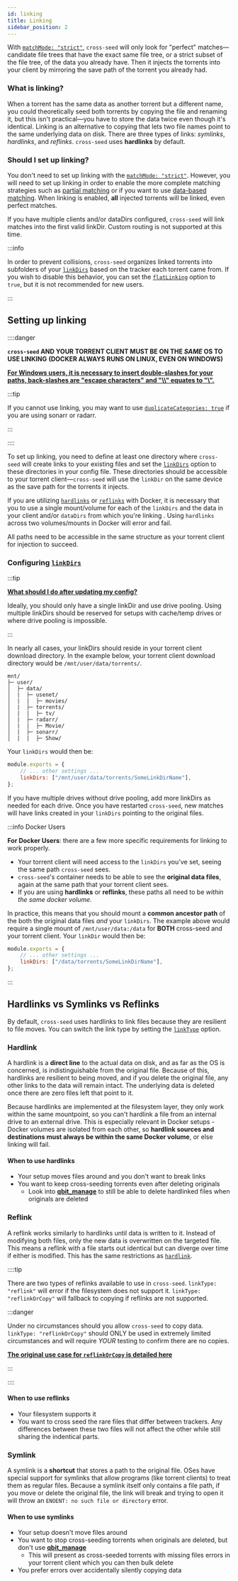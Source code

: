 ```yaml
---
id: linking
title: Linking
sidebar_position: 2
---
```


With [`matchMode: "strict"`](../basics/options.md#matchmode), `cross-seed` will
only look for "perfect" matches—candidate file trees that have the exact same
file tree, or a strict subset of the file tree, of the data you already have.
Then it injects the torrents into your client by mirroring the save path of the
torrent you already had.

### What is linking?

When a torrent has the same data as another torrent but a different name, you
could theoretically seed both torrents by copying the file and renaming it, but
this isn't practical—you have to store the data twice even though it's
identical. Linking is an alternative to copying that lets two file names point
to the same underlying data on disk. There are three types of links: _symlinks_,
_hardlinks_, and _reflinks_. `cross-seed` uses **hardlinks** by default.

### Should I set up linking?

You don't need to set up linking with the
[`matchMode: "strict"`](../basics/options.md#matchmode). However, you will need
to set up linking in order to enable the more complete matching strategies such
as [partial matching](partial-matching.md) or if you want to use
[data-based matching](data-based-matching.md). When linking is enabled, **all**
injected torrents will be linked, even perfect matches.

If you have multiple clients and/or dataDirs configured, `cross-seed` will link
matches into the first valid linkDir. Custom routing is not supported at this
time.

:::info

In order to prevent collisions, `cross-seed` organizes linked torrents into
subfolders of your [`linkDirs`](../basics/options.md#linkdirs) based on the
tracker each torrent came from. If you wish to disable this behavior, you can
set the [`flatLinking`](../basics/options.md#flatlinking) option to `true`, but
it is not recommended for new users.

:::

## Setting up linking

::::danger

**`cross-seed` AND YOUR TORRENT CLIENT MUST BE ON THE _SAME_ OS TO USE LINKING**
**(DOCKER ALWAYS RUNS ON LINUX, EVEN ON WINDOWS)**

[**For Windows users, it is necessary to insert double-slashes for your paths, back-slashes are "escape characters" and "\\\\" equates to "\\".**](../basics/faq-troubleshooting.md#windows-paths)

:::tip

If you cannot use linking, you may want to use
[`duplicateCategories: true`](../basics/options.md#duplicatecategories) if you
are using sonarr or radarr.

:::

::::

To set up linking, you need to define at least one directory where `cross-seed`
will create links to your existing files and set the
[`linkDirs`](../basics/options.md#linkdirs) option to these directories in your
config file. These directories should be accessible to your torrent
client—`cross-seed` will use the `linkDir` on the same device as the save path
for the torrents it injects.

If you are utilizing [`hardlinks`](#hardlink) or [`reflinks`](#reflink) with
Docker, it is necessary that you to use a single mount/volume for each of the
`linkDirs` and the data in your client and/or `dataDirs` from which you're
linking . Using `hardlinks` across two volumes/mounts in Docker will error and
fail.

All paths need to be accessible in the same structure as your torrent client for
injection to succeed.

### Configuring [`linkDirs`](../basics/options.md#linkdirs)

:::tip

[**What should I do after updating my config?**](../basics/faq-troubleshooting.md#what-should-i-do-after-updating-my-config)

Ideally, you should only have a single linkDir and use drive pooling. Using
multiple linkDirs should be reserved for setups with cache/temp drives or where
drive pooling is impossible.

:::

In nearly all cases, your linkDirs should reside in your torrent client download
directory. In the example below, your torrent client download directory would be
`/mnt/user/data/torrents/`.

```
mnt/
├─ user/
│  ├─ data/
│  |  ├─ usenet/
│  |  |  ├─ movies/
│  |  ├─ torrents/
│  |  |  ├─ tv/
│  |  ├─ radarr/
│  |  |  ├─ Movie/
│  |  ├─ sonarr/
│  |  |  ├─ Show/
```

Your `linkDirs` would then be:

```js
module.exports = {
	// ... other settings ...
	linkDirs: ["/mnt/user/data/torrents/SomeLinkDirName"],
};
```

If you have multiple drives without drive pooling, add more linkDirs as needed
for each drive. Once you have restarted `cross-seed`, new matches will have
links created in your `linkDirs` pointing to the original files.

:::info Docker Users

**For Docker Users**: there are a few more specific requirements for linking to
work properly.

- Your torrent client will need access to the `linkDirs` you've set, seeing the
  same path `cross-seed` sees.
- `cross-seed`'s container needs to be able to see the **original data files**,
  again at the same path that your torrent client sees.
- If you are using **hardlinks** or **reflinks**, these paths all need to be
  _within the same docker volume_.

In practice, this means that you should mount a **common ancestor path** of the
both the original data files _and_ your `linkDirs`. The example above would
require a single mount of `/mnt/user/data:/data` for **BOTH** cross-seed and
your torrent client. Your `linkDir` would then be:

```js
module.exports = {
	// ... other settings ...
	linkDirs: ["/data/torrents/SomeLinkDirName"],
};
```

:::

## Hardlinks vs Symlinks vs Reflinks

By default, `cross-seed` uses hardlinks to link files because they are resilient
to file moves. You can switch the link type by setting the
[`linkType`](../basics/options.md#linktype) option.

### Hardlink

A hardlink is a **direct line** to the actual data on disk, and as far as the OS
is concerned, is indistinguishable from the original file. Because of this,
hardlinks are resilient to being moved, and if you delete the original file, any
other links to the data will remain intact. The underlying data is deleted once
there are zero files left that point to it.

Because hardlinks are implemented at the filesystem layer, they only work within
the same mountpoint, so you can't hardlink a file from an internal drive to an
external drive. This is especially relevant in Docker setups - Docker volumes
are isolated from each other, so **hardlink sources and destinations must always
be within the same Docker volume**, or else linking will fail.

#### When to use hardlinks

- Your setup moves files around and you don't want to break links
- You want to keep cross-seeding torrents even after deleting originals
    - Look into [**qbit_manage**](https://github.com/StuffAnThings/qbit_manage)
      to still be able to delete hardlinked files when originals are deleted

### Reflink

A reflink works similarly to hardlinks until data is written to it. Instead of
modifying both files, only the new data is overwritten on the targeted file.
This means a reflink with a file starts out identical but can diverge over time
if either is modified. This has the same restrictions as
[`hardlink`](#hardlink).

::::tip

There are two types of reflinks available to use in `cross-seed`.
`linkType: "reflink"` will error if the filesystem does not support it.
`linkType: "reflinkOrCopy"` will fallback to copying if reflinks are not
supported.

:::danger

Under no circumstances should you allow `cross-seed` to copy data.
`linkType: "reflinkOrCopy"` should ONLY be used in extremely limited
circumstances and will require _YOUR_ testing to confirm there are no copies.

[**The original use case for `reflinkOrCopy` is detailed here**](https://github.com/cross-seed/cross-seed/issues/1031#issuecomment-3217435128)

:::

::::

#### When to use reflinks

- Your filesystem supports it
- You want to cross seed the rare files that differ between trackers. Any
  differences between these two files will not affect the other while still
  sharing the indentical parts.

### Symlink

A symlink is a **shortcut** that stores a path to the original file. OSes have
special support for symlinks that allow programs (like torrent clients) to treat
them as regular files. Because a symlink itself only contains a file path, if
you move or delete the original file, the link will break and trying to open it
will throw an `ENOENT: no such file or directory` error.

#### When to use symlinks

- Your setup doesn't move files around
- You want to stop cross-seeding torrents when originals are deleted, but don't
  use [**qbit_manage**](https://github.com/StuffAnThings/qbit_manage)
    - This will present as cross-seeded torrents with missing files errors in
      your torrent client which you can then bulk delete
- You prefer errors over accidentally silently copying data
